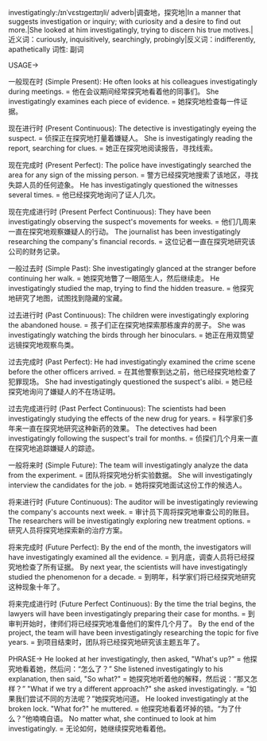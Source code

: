 investigatingly:/ɪnˈvɛstɪɡeɪtɪŋli/
adverb|调查地，探究地|In a manner that suggests investigation or inquiry; with curiosity and a desire to find out more.|She looked at him investigatingly, trying to discern his true motives.|近义词：curiously, inquisitively, searchingly, probingly|反义词：indifferently, apathetically
词性: 副词


USAGE->

一般现在时 (Simple Present):
He often looks at his colleagues investigatingly during meetings. =  他在会议期间经常探究地看着他的同事们。
She investigatingly examines each piece of evidence. = 她探究地检查每一件证据。


现在进行时 (Present Continuous):
The detective is investigatingly eyeing the suspect. = 侦探正在探究地打量着嫌疑人。
She is investigatingly reading the report, searching for clues. = 她正在探究地阅读报告，寻找线索。


现在完成时 (Present Perfect):
The police have investigatingly searched the area for any sign of the missing person. = 警方已经探究地搜索了该地区，寻找失踪人员的任何迹象。
He has investigatingly questioned the witnesses several times. = 他已经探究地询问了证人几次。


现在完成进行时 (Present Perfect Continuous):
They have been investigatingly observing the suspect's movements for weeks. = 他们几周来一直在探究地观察嫌疑人的行动。
The journalist has been investigatingly researching the company's financial records. = 这位记者一直在探究地研究该公司的财务记录。


一般过去时 (Simple Past):
She investigatingly glanced at the stranger before continuing her walk. = 她探究地瞥了一眼陌生人，然后继续走。
He investigatingly studied the map, trying to find the hidden treasure. = 他探究地研究了地图，试图找到隐藏的宝藏。


过去进行时 (Past Continuous):
The children were investigatingly exploring the abandoned house. = 孩子们正在探究地探索那栋废弃的房子。
She was investigatingly watching the birds through her binoculars. = 她正在用双筒望远镜探究地观察鸟类。


过去完成时 (Past Perfect):
He had investigatingly examined the crime scene before the other officers arrived. = 在其他警察到达之前，他已经探究地检查了犯罪现场。
She had investigatingly questioned the suspect's alibi. = 她已经探究地询问了嫌疑人的不在场证明。


过去完成进行时 (Past Perfect Continuous):
The scientists had been investigatingly studying the effects of the new drug for years. = 科学家们多年来一直在探究地研究这种新药的效果。
The detectives had been investigatingly following the suspect's trail for months. = 侦探们几个月来一直在探究地追踪嫌疑人的踪迹。


一般将来时 (Simple Future):
The team will investigatingly analyze the data from the experiment. = 团队将探究地分析实验数据。
She will investigatingly interview the candidates for the job. = 她将探究地面试这份工作的候选人。


将来进行时 (Future Continuous):
The auditor will be investigatingly reviewing the company's accounts next week. = 审计员下周将探究地审查公司的账目。
The researchers will be investigatingly exploring new treatment options. = 研究人员将探究地探索新的治疗方案。


将来完成时 (Future Perfect):
By the end of the month, the investigators will have investigatingly examined all the evidence. = 到月底，调查人员将已经探究地检查了所有证据。
By next year, the scientists will have investigatingly studied the phenomenon for a decade. = 到明年，科学家们将已经探究地研究这种现象十年了。


将来完成进行时 (Future Perfect Continuous):
By the time the trial begins, the lawyers will have been investigatingly preparing their case for months. = 到审判开始时，律师们将已经探究地准备他们的案件几个月了。
By the end of the project, the team will have been investigatingly researching the topic for five years. = 到项目结束时，团队将已经探究地研究该主题五年了。



PHRASE->
He looked at her investigatingly, then asked, "What's up?" = 他探究地看着她，然后问：“怎么了？”
She listened investigatingly to his explanation, then said, "So what?" = 她探究地听着他的解释，然后说：“那又怎样？”
"What if we try a different approach?" she asked investigatingly. = “如果我们尝试不同的方法呢？”她探究地问道。
He looked investigatingly at the broken lock. "What for?" he muttered. = 他探究地看着坏掉的锁。“为了什么？”他喃喃自语。
No matter what, she continued to look at him investigatingly. = 无论如何，她继续探究地看着他。

